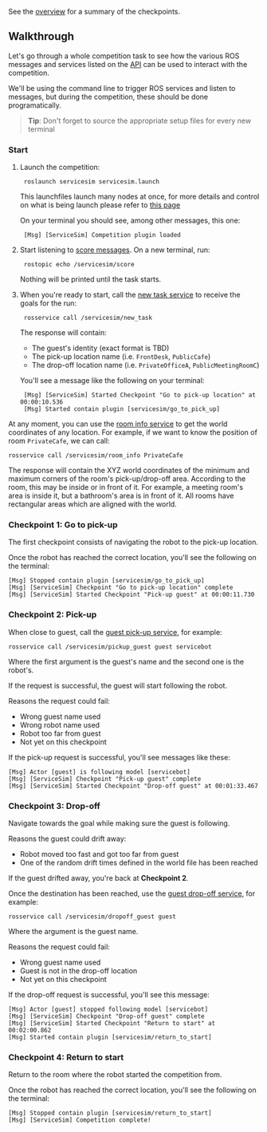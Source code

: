 See the [overview](https://bitbucket.org/osrf/servicesim/wiki/Checkpoints%20overview) for a summary of the checkpoints.

## Walkthrough

Let's go through a whole competition task to see how the various ROS messages and 
services listed on the
[API](https://bitbucket.org/osrf/servicesim/wiki/API)
can be used to interact with the competition.

We'll be using the command line to trigger ROS services and listen to messages, but
during the competition, these should be done programatically.

> **Tip**: Don't forget to source the appropriate setup files for every new terminal

### Start

1. Launch the competition:

        roslaunch servicesim servicesim.launch

    This launchfiles launch many nodes at once, for more details and control on what is being launch please refer to
[this page](https://bitbucket.org/osrf/servicesim/wiki/Servicesim_Launchfiles)

    On your terminal you should see, among other messages, this one:

        [Msg] [ServiceSim] Competition plugin loaded

1. Start listening to 
[score messages](https://bitbucket.org/osrf/servicesim/src/default/servicesim_competition/msg/Score.msg).
On a new terminal, run:

        rostopic echo /servicesim/score

    Nothing will be printed until the task starts.

1. When you're ready to start, call the 
[new task service](https://bitbucket.org/osrf/servicesim/src/default/servicesim_competition/srv/NewTask.srv)
to receive the goals for the run:

        rosservice call /servicesim/new_task

    The response will contain:

    * The guest's identity (exact format is TBD)
    * The pick-up location name (i.e. `FrontDesk`, `PublicCafe`)
    * The drop-off location name (i.e. `PrivateOfficeA`, `PublicMeetingRoomC`)

    You'll see a message like the following on your terminal:

        [Msg] [ServiceSim] Started Checkpoint "Go to pick-up location" at 00:00:10.536
        [Msg] Started contain plugin [servicesim/go_to_pick_up]

At any moment, you can use the
[room info service](https://bitbucket.org/osrf/servicesim/src/default/servicesim_competition/srv/RoomInfo.srv)
to get the world coordinates of any location.
For example, if we want to know the position of room `PrivateCafe`, we can call:

    rosservice call /servicesim/room_info PrivateCafe

The response will contain the XYZ world coordinates of the minimum and maximum corners of
the room's pick-up/drop-off area. According to the room, this may be inside or in front of
it. For example, a meeting room's area is inside it, but a bathroom's area is in front of it.
All rooms have rectangular areas which are aligned with the world.

### Checkpoint 1: Go to pick-up

The first checkpoint consists of navigating the robot to the pick-up location.

Once the robot has reached the correct location, you'll see the following on
the terminal:

    [Msg] Stopped contain plugin [servicesim/go_to_pick_up]
    [Msg] [ServiceSim] Checkpoint "Go to pick-up location" complete
    [Msg] [ServiceSim] Started Checkpoint "Pick-up guest" at 00:00:11.730

### Checkpoint 2: Pick-up

When close to guest, call the 
[guest pick-up service](https://bitbucket.org/osrf/servicesim/src/default/servicesim_competition/srv/PickUpGuest.srv),
for example:

    rosservice call /servicesim/pickup_guest guest servicebot

Where the first argument is the guest's name and the second one is the robot's.

If the request is successful, the guest will start following the robot.

Reasons the request could fail:

* Wrong guest name used
* Wrong robot name used
* Robot too far from guest
* Not yet on this checkpoint

If the pick-up request is successful, you'll see messages like these:

    [Msg] Actor [guest] is following model [servicebot]
    [Msg] [ServiceSim] Checkpoint "Pick-up guest" complete
    [Msg] [ServiceSim] Started Checkpoint "Drop-off guest" at 00:01:33.467

### Checkpoint 3: Drop-off

Navigate towards the goal while making sure the guest is following.

Reasons the guest could drift away:

* Robot moved too fast and got too far from guest
* One of the random drift times defined in the world file has been reached

If the guest drifted away, you're back at **Checkpoint 2**.

Once the destination has been reached, use the
[guest drop-off service](https://bitbucket.org/osrf/servicesim/src/default/servicesim_competition/srv/DropOffGuest.srv),
for example:

    rosservice call /servicesim/dropoff_guest guest

Where the argument is the guest name.

Reasons the request could fail:

* Wrong guest name used
* Guest is not in the drop-off location
* Not yet on this checkpoint

If the drop-off request is successful, you'll see this message:

    [Msg] Actor [guest] stopped following model [servicebot]
    [Msg] [ServiceSim] Checkpoint "Drop-off guest" complete
    [Msg] [ServiceSim] Started Checkpoint "Return to start" at 00:02:00.862
    [Msg] Started contain plugin [servicesim/return_to_start]

### Checkpoint 4: Return to start

Return to the room where the robot started the competition from.

Once the robot has reached the correct location, you'll see the following on
the terminal:

    [Msg] Stopped contain plugin [servicesim/return_to_start]
    [Msg] [ServiceSim] Competition complete!
